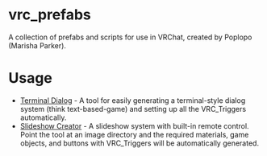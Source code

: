 # vrc_prefabs
A collection of prefabs and scripts for use in VRChat, created by Poplopo (Marisha Parker).

# Usage
* [Terminal Dialog](https://github.com/intrepidOlivia/vrc_prefabs/blob/master/Terminal%20Dialog%20Tool/Assets/readme.md) - A tool for easily generating a terminal-style dialog system (think text-based-game) and setting up all the VRC_Triggers automatically.
* [Slideshow Creator](https://github.com/intrepidOlivia/vrc_prefabs/blob/master/VRC%20Slideshow/Assets/Readme.md) - A slideshow system with built-in remote control. Point the tool at an image directory and the required materials, game objects, and buttons with VRC_Triggers will be automatically generated.
